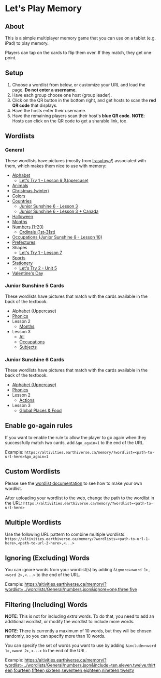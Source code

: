 # Let's Play Memory

## About

This is a simple multiplayer memory game that you can use on a tablet (e.g. iPad) to play memory.

Players can tap on the cards to flip them over. If they match, they get one point.

## Setup

1. Choose a wordlist from below, or customize your URL and load the page. **Do not enter a username.**
2. Have each group choose one host (group leader).
3. Click on the QR button in the bottom right, and get hosts to scan the **red QR code** that displays.
4. Have the hosts enter their username.
5. Have the remaining players scan their host's **blue QR code**. **NOTE**: Hosts can click on the QR code to get a sharable link, too.

## Wordlists

### General

These wordlists have pictures (mostly from [Irasutoya](https://irasutoya.com)!) associated with them, which makes them nice to use with memory:

* [Alphabet](https://altivities.earthiverse.ca/memory/?wordlist=../wordlists/General/alphabet.json)
  * [Let's Try 1 - Lesson 6 (Uppercase)](https://altivities.earthiverse.ca/memory/?wordlist=../wordlists/LetsTry1/unit6_cards.json)
* [Animals](https://altivities.earthiverse.ca/memory/?wordlist=../wordlists/General/animals.json)
* [Christmas (winter)](https://altivities.earthiverse.ca/memory/?wordlist=../wordlists/General/winter.json)
* [Colors](https://altivities.earthiverse.ca/memory/?wordlist=../wordlists/General/colors.json)
* [Countries](https://altivities.earthiverse.ca/memory/?wordlist=../wordlists/General/countries.json)
  * [Junior Sunshine 6 - Lesson 3](https://altivities.earthiverse.ca/memory/?wordlist=../wordlists/JuniorSunshine6/lesson3.json)
  * [Junior Sunshine 6 - Lesson 3 + Canada](https://altivities.earthiverse.ca/memory/?wordlist=../wordlists/General/countries.json&include=the%20U.S.A.,Brazil,Japan,South%20Korea,China,India,the%20U.K.,France,Germany,Italy,Switzerland,Australia,Egypt,Kenya,Canada)
* [Halloween](https://altivities.earthiverse.ca/memory/?wordlist=../wordlists/General/halloween.json)
* [Months](https://altivities.earthiverse.ca/memory/?wordlist=../wordlists/General/months.json)
* [Numbers (1-20)](https://altivities.earthiverse.ca/memory/?wordlist=../wordlists/General/numbers.json)
  * [Ordinals (1st-31st)](https://altivities.earthiverse.ca/memory/?wordlist=../wordlists/General/ordinals.json)
* [Occupations (Junior Sunshine 6 - Lesson 10)](https://altivities.earthiverse.ca/memory/?wordlist=../wordlists/JuniorSunshine6/lesson10.json)
* [Prefectures](https://altivities.earthiverse.ca/memory/?wordlist=../wordlists/Hepburn/prefectures.json)
* Shapes
  * [Let's Try 1 - Lesson 7](https://altivities.earthiverse.ca/memory/?wordlist=../wordlists/LetsTry1/unit7_cards.json)
* [Sports](https://altivities.earthiverse.ca/memory/?wordlist=../wordlists/General/sports.json)
* [Stationery](https://altivities.earthiverse.ca/memory/?wordlist=../wordlists/General/stationery.json)
  * [Let's Try 2 - Unit 5](https://altivities.earthiverse.ca/memory/?wordlist=../wordlists/LetsTry2/unit5_cards.json)
* [Valentine's Day](https://altivities.earthiverse.ca/memory/?wordlist=../wordlists/General/valentines.json)

### Junior Sunshine 5 Cards

These wordlists have pictures that match with the cards available in the back of the textbook.

* [Alphabet (Uppercase)](https://altivities.earthiverse.ca/memory/?wordlist=../wordlists/JuniorSunshine5/alphabet_uppercase_cards.json)
* [Phonics](https://altivities.earthiverse.ca/memory/?wordlist=../wordlists/JuniorSunshine5/phonics_cards.json)
* Lesson 2
  * [Months](https://altivities.earthiverse.ca/memory/?wordlist=../wordlists/JuniorSunshine5/lesson2_cards.json)
* Lesson 3
  * [All](https://altivities.earthiverse.ca/memory/?wordlist=../wordlists/JuniorSunshine5/lesson3_cards.json)
  * [Occupations](https://altivities.earthiverse.ca/memory/?wordlist=../wordlists/JuniorSunshine5/lesson2_cards.json?include=doctor,soccer%20player,police%20officer,florist,teacher)
  * [Subjects](https://altivities.earthiverse.ca/memory/?wordlist=../wordlists/JuniorSunshine5/lesson2_cards.json&ignore=doctor,soccer%20player,police%20officer,florist,teacher)

### Junior Sunshine 6 Cards

These wordlists have pictures that match with the cards available in the back of the textbook.

* [Alphabet (Uppercase)](https://altivities.earthiverse.ca/memory/?wordlist=../wordlists/JuniorSunshine5/alphabet_uppercase_cards.json)
* [Phonics](https://altivities.earthiverse.ca/memory/?wordlist=../wordlists/JuniorSunshine5/phonics_cards.json)
* Lesson 2
  * [Actions](https://altivities.earthiverse.ca/memory/?wordlist=../wordlists/JuniorSunshine6/lesson2_cards.json)
* Lesson 3
  * [Global Places & Food](https://altivities.earthiverse.ca/memory/?wordlist=../wordlists/JuniorSunshine6/lesson3_cards.json)

## Enable go-again rules

If you want to enable the rule to allow the player to go again when they successfully match two cards, add `&go_again=1` to the end of the URL.

Example: `https://altivities.earthiverse.ca/memory/?wordlist=<path-to-url-here>&go_again=1`

## Custom Wordlists

Please see the [wordlist documentation](../wordlists/) to see how to make your own wordlist.

After uploading your wordlist to the web, change the path to the wordlist in the URL: `https://altivities.earthiverse.ca/memory/?wordlist=<path-to-url-here>`

## Multiple Wordlists

Use the following URL pattern to combine multiple wordlists:
`https://altivities.earthiverse.ca/memory/?wordlists=<path-to-url-1-here>,<path-to-url-2-here>,<...>`

## Ignoring (Excluding) Words

You can ignore words from your wordlist(s) by adding `&ignore=<word 1>,<word 2>,<...>` to the end of the URL.

Example: <https://altivities.earthiverse.ca/memory/?wordlist=../wordlists/General/numbers.json&ignore=one,three,five>

## Filtering (Including) Words

**NOTE**: This is not for including *extra* words. To do that, you need to add an additional wordlist, or modify the wordlist to include more words.

**NOTE**: There is currently a maximum of 10 words, but they will be chosen randomly, so you can specify more than 10 words.

You can specify the set of words you want to use by adding `&include=<word 1>,<word 2>,<...>` to the end of the URL.

Example: <https://altivities.earthiverse.ca/memory/?wordlist=../wordlists/General/numbers.json&include=ten,eleven,twelve,thirteen,fourteen,fifteen,sixteen,seventeen,eighteen,nineteen,twenty>
